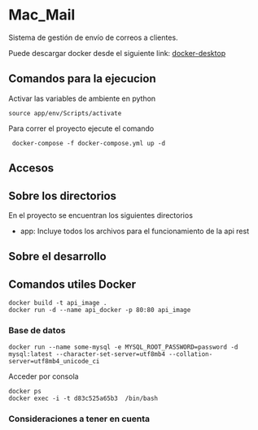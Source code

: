 # Mac_Mail
Sistema de gestión de envío de correos a clientes.

Puede descargar docker desde el siguiente link: [docker-desktop](https://www.docker.com/products/docker-desktop/)

## Comandos para la ejecucion

Activar las variables de ambiente en python

```shell
source app/env/Scripts/activate
```

Para correr el proyecto ejecute el comando

```shell
 docker-compose -f docker-compose.yml up -d 
```

## Accesos

## Sobre los directorios

En el proyecto se encuentran los siguientes directorios

- app: Incluye todos los archivos para el funcionamiento de la api rest 

## Sobre el desarrollo

## Comandos utiles Docker

```shell
docker build -t api_image .
docker run -d --name api_docker -p 80:80 api_image
```

### Base de datos

```shell
docker run --name some-mysql -e MYSQL_ROOT_PASSWORD=password -d mysql:latest --character-set-server=utf8mb4 --collation-server=utf8mb4_unicode_ci
```

Acceder por consola

```shell
docker ps
docker exec -i -t d83c525a65b3  /bin/bash
```

### Consideraciones a tener en cuenta
